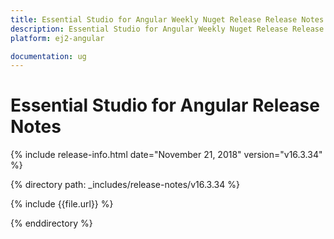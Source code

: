 ```yaml
---
title: Essential Studio for Angular Weekly Nuget Release Release Notes  
description: Essential Studio for Angular Weekly Nuget Release Release Notes  
platform: ej2-angular

documentation: ug
---
```


# Essential Studio for  Angular  Release Notes  

{% include release-info.html date="November 21, 2018"   version="v16.3.34"  %} 

{% directory path: _includes/release-notes/v16.3.34 %}

{% include {{file.url}} %}

{% enddirectory %}
